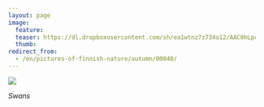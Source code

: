 ```yaml
---
layout: page
image:
  feature:
  teaser: https://dl.dropboxusercontent.com/sh/ea1wtnz7z734o12/AAC0hLpcqjlV7AayAUXYztTRa/luontokuvat/syksy/DSC15897-245px.jpg
  thumb:
redirect_from:
  - /en/pictures-of-finnish-nature/autumn/00040/
---
```


[![](https://dl.dropboxusercontent.com/sh/ea1wtnz7z734o12/AACZijXMaiAGwTdFXxrlR0Hga/luontokuvat/syksy/DSC15897-800px.jpg)](https://dl.dropboxusercontent.com/sh/ea1wtnz7z734o12/AACTXqB_v-jzOgqB71ZuNpyca/luontokuvat/syksy/DSC15897.jpg)

*Swans*
